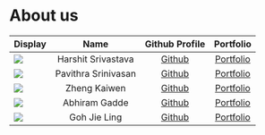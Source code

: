 # About us

Display |        Name        |                  Github Profile                  | Portfolio 
--------|:------------------:|:------------------------------------------------:|:---------:
![](https://via.placeholder.com/100.png?text=Photo) | Harshit Srivastava | [Github](https://github.com/HarshitSrivastavaHS) | [Portfolio](team/harshit.html) 
![](https://via.placeholder.com/100.png?text=Photo) | Pavithra Srinivasan | [Github](https://github.com/) | [Portfolio](team/pavithra6-srinivasan.html)
![](https://via.placeholder.com/100.png?text=Photo) | Zheng Kaiwen | [Github](https://github.com/kevin88866) | [Portfolio](team/kevin88866.html)
![](https://via.placeholder.com/100.png?text=Photo) | Abhiram Gadde | [Github](https://github.com/argadde) | [Portfolio](team/argadde.html)
![](https://via.placeholder.com/100.png?text=Photo) | Goh Jie Ling | [Github](https://github.com/gohjieling834) | [Portfolio](team/gohjieling834.html)


